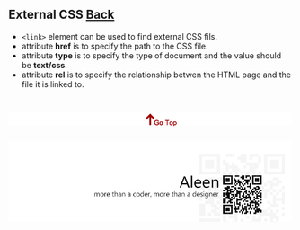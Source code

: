 ## External CSS [Back](./../css.md)

- ```<link>``` element can be used to find external CSS fils.
- attribute **href** is to specify the path to the CSS file.
- attribute **type** is to specify the type of document and the value should be **text/css**.
- attribute **rel** is to specify the relationship betwen the HTML page and the file it is linked to.

<a href="#" style="left:200px;"><img src="./../../../pic/gotop.png"></a>
=====
<a href="http://aleen42.github.io/" target="_blank" ><img src="./../../../pic/tail.gif"></a>
